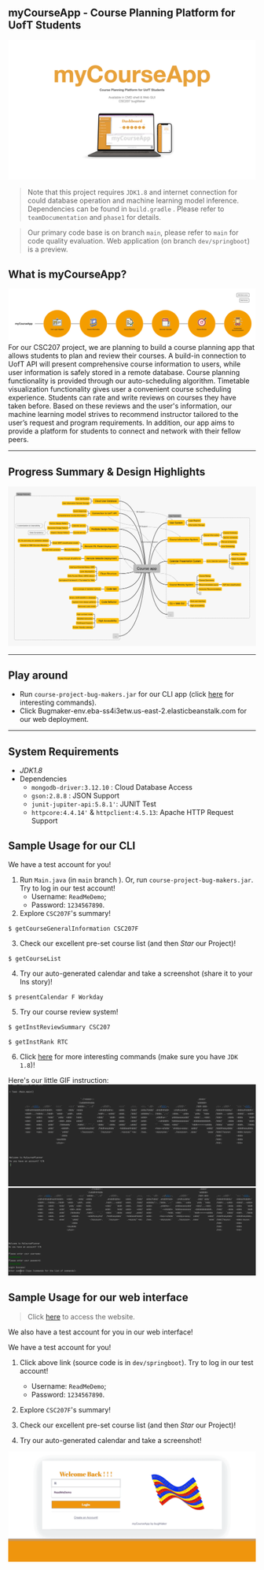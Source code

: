 ## myCourseApp - Course Planning Platform for UofT Students

![myCourseApp](README.assets/p1demo.jpeg)

> Note that this project requires `JDK1.8` and internet connection for could database operation and machine learning model inference. Dependencies can be found in  `build.gradle` . Please refer to `teamDocumentation` and `phase1` for details.

> Our primary code base is on branch `main`, please refer to `main` for code quality evaluation. Web application (on branch `dev/springboot`) is a preview.

## What is myCourseApp?

![](README.assets/myCourseApp.png)
For our CSC207 project, we are planning to build a course planning app that allows students to plan and review their courses. A build-in connection to UofT API will present comprehensive course information to users, while user information is safely stored in a remote database. Course planning functionality is provided through our auto-scheduling algorithm. Timetable visualization functionality gives user a convenient course scheduling experience. Students can rate and write reviews on courses they have taken before. Based on these reviews and the user's information, our machine learning model strives to recommend instructor tailored to the user’s request and program requirements. In addition, our app aims to provide a platform for students to connect and network with their fellow peers.

***
## Progress Summary & Design Highlights
![Course_app](README.assets/myCourseAppIntrop1.png)

***
## Play around

- Run `course-project-bug-makers.jar` for our CLI app (click [here](teamDocumentation/cmdDocumentation.md) for interesting commands).
- Click Bugmaker-env.eba-ss4i3etw.us-east-2.elasticbeanstalk.com for our web deployment.


***
## System Requirements

- *JDK1.8*
- Dependencies
  - `mongodb-driver:3.12.10` : Cloud Database Access
  - `gson:2.8.8` : JSON Support
  - `junit-jupiter-api:5.8.1'`: JUNIT Test
  - `httpcore:4.4.14'` & `httpclient:4.5.13`: Apache HTTP Request Support



## Sample Usage for our CLI

We have a test account for you!
1. Run `Main.java` (in `main` branch ). Or, run `course-project-bug-makers.jar`. Try to log in our test account!
   - Username: `ReadMeDemo`;
   - Password: `1234567890`.
2. Explore `CSC207F`'s summary!
```
$ getCourseGeneralInformation CSC207F
```
3. Check our excellent pre-set course list (and then *Star* our Project)!
```
$ getCourseList
``` 
4. Try our auto-generated calendar and take a screenshot (share it to your Ins story)! 
```
$ presentCalendar F Workday
```
5. Try our course review system!

```
$ getInstReviewSummary CSC207
```
```
$ getInstRank RTC
```

6. Click [here](teamDocumentation/cmdDocumentation.md) for more interesting commands (make sure you have `JDK 1.8`)!

Here's our little GIF instruction:
![](README.assets/readmedemo.gif)
![](README.assets/reviewdemo.gif)


## Sample Usage for our web interface

> Click [here](https://Bugmaker-env.eba-ss4i3etw.us-east-2.elasticbeanstalk.com) to access the website.


We also have a test account for you in our web interface! 

We have a test account for you!
1. Click above link (source code is in `dev/springboot`). Try to log in our test account!
    - Username: `ReadMeDemo`;
    - Password: `1234567890`.
2. Explore `CSC207F`'s summary!

3. Check our excellent pre-set course list (and then *Star* our Project)!

4. Try our auto-generated calendar and take a screenshot!

![](README.assets/webdemo.gif)